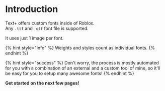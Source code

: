 # Introduction

Text+ offers custom fonts inside of Roblox.\
Any `.ttf` and `.otf` font file is supported.

It uses just 1 image per font.

{% hint style="info" %}
Weights and styles count as individual fonts.
{% endhint %}

{% hint style="success" %}
Don't worry, the process is mostly automated for you with a combination of an external and a custom tool of mine, so it'll be easy for you to setup many awesome fonts!
{% endhint %}

**Get started on the next few pages!**
